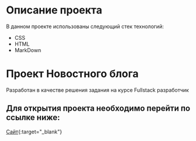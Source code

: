 # Описание проекта
В данном проекте использованы следующий стек технологий:
* CSS
* HTML
* MarkDown
# Проект Новостного блога
Разработан в качестве решения задания на курсе Fullstack разработчик
## Для открытия проекта необходимо перейти по ссылке ниже:
[Сайт](https://maderami.github.io/taskcss/){:target="_blank"}
